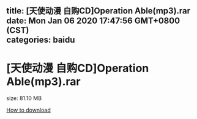 
title: [天使动漫 自购CD]Operation Able(mp3).rar
date: Mon Jan 06 2020 17:47:56 GMT+0800 (CST)    
categories: baidu
---

# [天使动漫 自购CD]Operation Able(mp3).rar
size: 81.10 MB
 
 

[How to download](https://bpcam.bemobtrk.com/go/2ceec3aa-1ca2-46d6-b9ff-aaa5c184517c?jno=560)